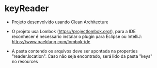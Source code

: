 # keyReader

- Projeto desenvolvido usando Clean Architecture

- O projeto usa Lombok (https://projectlombok.org/), para a IDE reconhecer é necessario
instalar o plugin para Eclipse ou IntelliJ: https://www.baeldung.com/lombok-ide


- A pasta contendo os arquivos deve ser apontada na properties "reader.location".
Caso não seja encontrado, será lido da pasta "keys" no resources